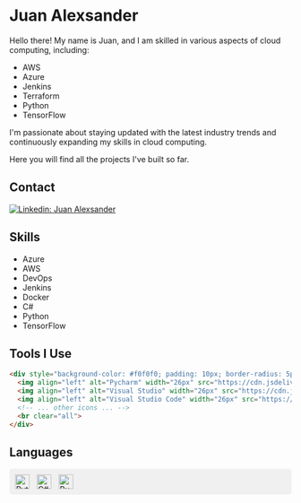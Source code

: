# Juan Alexsander

Hello there! My name is Juan, and I am skilled in various aspects of cloud computing, including:

- AWS
- Azure
- Jenkins
- Terraform
- Python
- TensorFlow

I'm passionate about staying updated with the latest industry trends and continuously expanding my skills in cloud computing.

Here you will find all the projects I've built so far.

## Contact

[![Linkedin: Juan Alexsander](https://img.shields.io/badge/-JuanAlexsander-blue?style=flat-square&logo=Linkedin&logoColor=white&link=https://www.linkedin.com/in/juan-alexsander-2674b0228/)](https://www.linkedin.com/in/juan-alexsander-2674b0228/)

## Skills

- Azure
- AWS
- DevOps
- Jenkins
- Docker
- C#
- Python
- TensorFlow

## Tools I Use

```html
<div style="background-color: #f0f0f0; padding: 10px; border-radius: 5px;">
  <img align="left" alt="Pycharm" width="26px" src="https://cdn.jsdelivr.net/gh/devicons/devicon@latest/icons/pycharm/pycharm-original.svg" style="padding-right:10px;" />
  <img align="left" alt="Visual Studio" width="26px" src="https://cdn.jsdelivr.net/gh/devicons/devicon@latest/icons/visualstudio/visualstudio-original.svg" style="padding-right:10px;" />
  <img align="left" alt="Visual Studio Code" width="26px" src="https://cdn.jsdelivr.net/gh/devicons/devicon@latest/icons/vscode/vscode-original.svg" style="padding-right:10px;" />
  <!-- ... other icons ... -->
  <br clear="all">
</div>
```

## Languages

<div style="background-color: #f0f0f0; padding: 10px; border-radius: 5px;">
  <img align="left" alt="Python" width="26px" src="https://cdn.jsdelivr.net/gh/devicons/devicon@latest/icons/python/python-original.svg" style="padding-right:10px;" />
  <img align="left" alt="C#" width="26px" src="https://cdn.jsdelivr.net/gh/devicons/devicon@latest/icons/csharp/csharp-original.svg" style="padding-right:10px;" />
  <img align="left" alt="Rust" width="26px" src="https://cdn.jsdelivr.net/gh/devicons/devicon@latest/icons/rust/rust-original.svg" style="padding-right:10px;" />
  <br clear="all">
</div>
